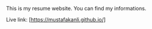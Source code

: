 This is my resume website. You can find my informations.

Live link: [https://mustafakanli.github.io/]
